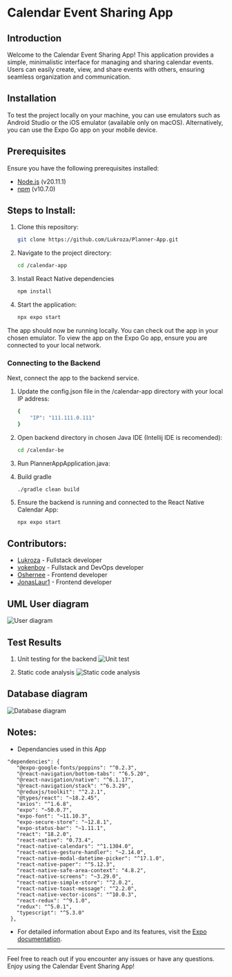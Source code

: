 # Calendar Event Sharing App

## Introduction
Welcome to the Calendar Event Sharing App! This application provides a simple, minimalistic interface for managing and sharing calendar events. Users can easily create, view, and share events with others, ensuring seamless organization and communication.

## Installation

To test the project locally on your machine, you can use emulators such as Android Studio or the iOS emulator (available only on macOS). Alternatively, you can use the Expo Go app on your mobile device.

## Prerequisites

Ensure you have the following prerequisites installed:

- [Node.js](https://nodejs.org/) (v20.11.1)
- [npm](https://www.npmjs.com/) (v10.7.0)

## Steps to Install:

1. Clone this repository:
   ```sh
   git clone https://github.com/Lukroza/Planner-App.git

2. Navigate to the project directory:
    ```sh
    cd /calendar-app
3. Install React Native dependencies
    ```sh
    npm install
4. Start the application:
    ```sh
    npx expo start
The app should now be running locally. You can check out the app in your chosen emulator. To view the app on the Expo Go app, ensure you are connected to your local network.

### Connecting to the Backend 
Next, connect the app to the backend service.
1. Update the config.json file in the /calendar-app directory with your local IP address:
    ```sh
    {
        "IP": "111.111.0.111"
    }
2. Open backend directory in chosen Java IDE (Intellij IDE is recomended):
   ```sh
   cd /calendar-be

3. Run PlannerAppApplication.java:

4. Build gradle
    ```
    ./gradle clean build
5. Ensure the backend is running and connected to the React Native Calendar App:
    ```sh
    npx expo start

## Contributors:
- [Lukroza](https://github.com/Lukroza) - Fullstack developer
- [vokenboy](https://github.com/vokenboy) - Fullstack and DevOps developer
- [Oshernee](https://github.com/Oshernee) - Frontend developer
- [JonasLaur1](https://github.com/JonasLaur1) - Frontend developer

## UML User diagram
  ![User diagram](calendar-app/assets/diagram.png)

## Test Results
1. Unit testing for the backend
  ![Unit test](calendar-app/assets/unit.png)

2. Static code analysis
  ![Static code analysis](calendar-app/assets/unit.png)

## Database diagram
  ![Database diagram](calendar-app/assets/database.png)

## Notes:
- Dependancies used in this App
 ```
"dependencies": {
    "@expo-google-fonts/poppins": "^0.2.3",
    "@react-navigation/bottom-tabs": "^6.5.20",
    "@react-navigation/native": "^6.1.17",
    "@react-navigation/stack": "^6.3.29",
    "@reduxjs/toolkit": "^2.2.1",
    "@types/react": "~18.2.45",
    "axios": "^1.6.8",
    "expo": "~50.0.7",
    "expo-font": "~11.10.3",
    "expo-secure-store": "~12.8.1",
    "expo-status-bar": "~1.11.1",
    "react": "18.2.0",
    "react-native": "0.73.4",
    "react-native-calendars": "^1.1304.0",
    "react-native-gesture-handler": "~2.14.0",
    "react-native-modal-datetime-picker": "^17.1.0",
    "react-native-paper": "^5.12.3",
    "react-native-safe-area-context": "4.8.2",
    "react-native-screens": "~3.29.0",
    "react-native-simple-store": "^2.0.2",
    "react-native-toast-message": "^2.2.0",
    "react-native-vector-icons": "^10.0.3",
    "react-redux": "^9.1.0",
    "redux": "^5.0.1",
    "typescript": "^5.3.0"
  },
  ```
- For detailed information about Expo and its features, visit the [Expo documentation](https://docs.expo.dev/).

---

Feel free to reach out if you encounter any issues or have any questions. Enjoy using the Calendar Event Sharing App!
